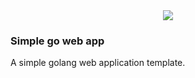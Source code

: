 
<div style="display: flex; justify-content: center;">
	<img src="https://emojipedia-us.s3.dualstack.us-west-1.amazonaws.com/thumbs/120/microsoft/209/snowman_2603.png">
</div>

### Simple go web app

A simple golang web application template.